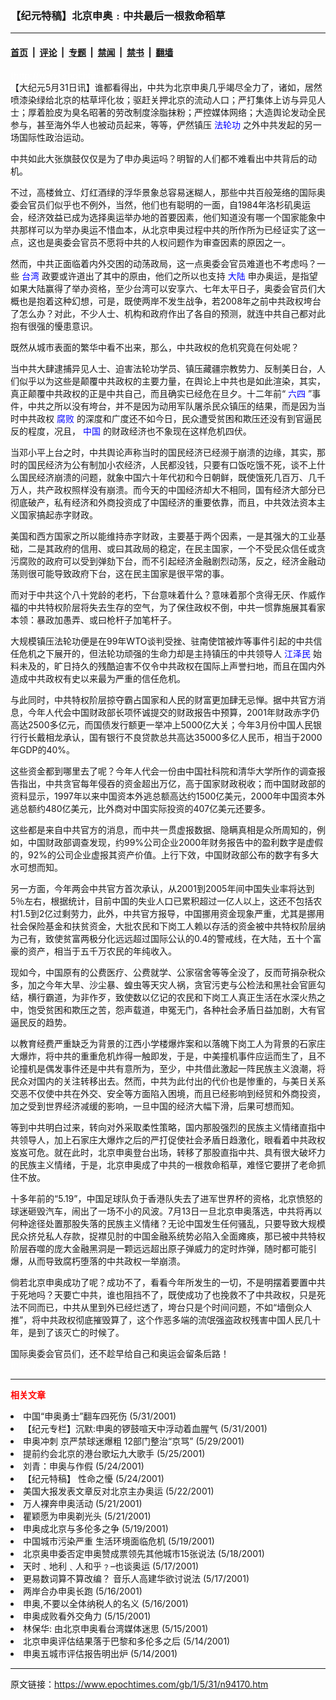 ### 【纪元特稿】北京申奥﹕中共最后一根救命稻草

---

#### [首页](../../../..?n94170) &nbsp;|&nbsp; [评论](../../../../../epoch-comment?n94170) &nbsp;|&nbsp; [专题](../../../../../epoch-special?n94170) &nbsp;|&nbsp; [禁闻](../../../../../epoch-news?n94170) &nbsp;|&nbsp; [禁书](../../../../../books?n94170) &nbsp;|&nbsp; [翻墙](https://github.com/gfw-breaker/nogfw/blob/master/README.md?n94170)


<div class="post_content" id="artbody" itemprop="articleBody">
 <!-- article content begin -->
 <p>
  <font color="#ffffff">
   (http://www.epochtimes.com)
  </font>
  <br/>
  【大纪元5月31日讯】谁都看得出，中共为北京申奥几乎竭尽全力了，诸如，居然喷漆染绿给北京的枯草坪化妆；驱赶关押北京的流动人口；严打集体上访与异见人士；厚着脸皮为臭名昭著的劳改制度涂脂抹粉；严控媒体网络；大造舆论发动全民参与，甚至海外华人也被动员起来，等等，俨然镇压
  <ok href="http://falundafa.org">
   <font color="blue">
    法轮功
   </font>
  </ok>
  之外中共发起的另一场国际性政治运动。
 </p>
 <p>
  中共如此大张旗鼓仅仅是为了申办奥运吗？明智的人们都不难看出中共背后的动机。
 </p>
 <p>
  不过，高楼耸立、灯红酒绿的浮华景象总容易迷糊人，那些中共百般笼络的国际奥委会官员们似乎也不例外，当然，他们也有聪明的一面，自1984年洛杉矶奥运会，经济效益已成为选择奥运举办地的首要因素，他们知道没有哪一个国家能象中共那样可以为举办奥运不惜血本，从北京申奥过程中共的所作所为已经证实了这一点，这也是奥委会官员不愿将中共的人权问题作为审查因素的原因之一。
 </p>
 <p>
  然而，中共正面临着内外交困的动荡政局，这一点奥委会官员难道也不考虑吗？一些
  <ok href="http://www3.epochtimes.com/news/epochnews/main/3.html">
   <font color="blue">
    台湾
   </font>
  </ok>
  政要或许道出了其中的原由，他们之所以也支持
  <ok href="http://www3.epochtimes.com/news/epochnews/main/2.html">
   <font color="blue">
    大陆
   </font>
  </ok>
  申办奥运，是指望如果大陆赢得了举办资格，至少台湾可以安享六、七年太平日子，奥委会官员们大概也是抱着这种幻想，可是，既使两岸不发生战争，若2008年之前中共政权垮台了怎么办？对此，不少人士、机构和政府作出了各自的预测，就连中共自己都对此抱有很强的懮患意识。
 </p>
 <p>
  既然从城市表面的繁华中看不出来，那么，中共政权的危机究竟在何处呢？
 </p>
 <p>
  当中共大肆逮捕异见人士、迫害法轮功学员、镇压藏疆宗教势力、反制美日台，人们似乎以为这些是颠覆中共政权的主要力量，在舆论上中共也是如此渲染，其实，真正颠覆中共政权的正是中共自己，而且确实已经危在旦夕。十二年前“
  <ok href="https://www.epochtimes.com/news/epochnews/news/Focus.asp?Focus_ID=1102">
   <font color="blue">
    六四
   </font>
  </ok>
  ”事件，中共之所以没有垮台，并不是因为动用军队屠杀民众镇压的结果，而是因为当时中共政权
  <ok href="http://www.dajiyuan.com/news/epochnews/news/Focus.asp?Focus_ID=315">
   <font color="blue">
    腐败
   </font>
  </ok>
  的深度和广度还不如今日，民众遭受贫困和欺压还没有到官逼民反的程度，况且，
  <ok href="http://www3.epochtimes.com/news/epochnews/main/2.html">
   <font color="blue">
    中国
   </font>
  </ok>
  的财政经济也不象现在这样危机四伏。
 </p>
 <p>
  当邓小平上台之时，中共舆论声称当时的国民经济已经濒于崩溃的边缘，其实，那时的国民经济为公有制加小农经济，人民都没钱，只要有口饭吃饿不死，谈不上什么国民经济崩溃的问题，就象中国六十年代初和今日朝鲜，既使饿死几百万、几千万人，共产政权照样没有崩溃。而今天的中国经济却大不相同，国有经济大部分已彻底破产，私有经济和外商投资成了中国经济的重要依靠，而且，中共效法资本主义国家搞起赤字财政。
 </p>
 <p>
  美国和西方国家之所以能维持赤字财政，主要基于两个因素，一是其强大的工业基础，二是其政府的信用、或曰其政局的稳定，在民主国家，一个不受民众信任或贪污腐败的政府可以受到弹劾下台，而不引起经济金融剧烈动荡，反之，经济金融动荡则很可能导致政府下台，这在民主国家是很平常的事。
 </p>
 <p>
  而对于中共这个八十党龄的老朽，下台意味着什么？意味着那个贪得无厌、作威作福的中共特权阶层将失去生存的空气，为了保住政权不倒，中共一惯靠施展其看家本领：暴政加愚弄、或曰枪杆子加笔杆子。
 </p>
 <p>
  大规模镇压法轮功便是在99年WTO谈判受挫、驻南使馆被炸等事件引起的中共信任危机之下展开的，但法轮功顽强的生命力却是主持镇压的中共领导人
  <ok href="http://www1.epochtimes.com/news/epochnews/news/Focus.asp?Focus_ID=801">
   <font color="blue">
    江泽民
   </font>
  </ok>
  始料未及的，旷日持久的残酷迫害不仅令中共政权在国际上声誉扫地，而且在国内外造成中共政权有史以来最为严重的信任危机。
 </p>
 <p>
  与此同时，中共特权阶层掠夺霸占国家和人民的财富更加肆无忌惮。据中共官方消息，今年人代会中国财政部长项怀诚提交的财政报告中预算，2001年财政赤字仍高达2500多亿元，而国债发行额更一举冲上5000亿大关；今年3月份中国人民银行行长戴相龙承认，国有银行不良贷款总共高达35000多亿人民币，相当于2000年GDP的40%。
 </p>
 <p>
  这些资金都到哪里去了呢？今年人代会一份由中国社科院和清华大学所作的调查报告指出，中共贪官每年侵吞的资金超出万亿，高于国家财政税收；而中国财政部的资料显示，1997年以来中国资本外逃总额高达约1500亿美元，2000年中国资本外逃总额约480亿美元，比外商对中国实际投资的407亿美元还要多。
 </p>
 <p>
  这些都是来自中共官方的消息，而中共一贯虚报数据、隐瞒真相是众所周知的，例如，中国财政部调查发现，约99%公司企业2000年财务报告中的盈利数字是虚假的，92%的公司企业虚报其资产价值。上行下效，中国财政部公布的数字有多大水可想而知。
 </p>
 <p>
  另一方面，今年两会中共官方首次承认，从2001到2005年间中国失业率将达到5％左右，根据统计，目前中国的失业人口已累积超过一亿人以上，这还不包括农村1.5到2亿过剩劳力，此外，中共官方报导，中国挪用资金现象严重，尤其是挪用社会保险基金和扶贫资金，大批农民和下岗工人赖以存活的资金被中共特权阶层纳为己有，致使贫富两极分化远远超过国际公认的0.4的警戒线，在大陆，五十个富豪的资产，相当于五千万农民的年纯收入。
 </p>
 <p>
  现如今，中国原有的公费医疗、公费就学、公家宿舍等等全没了，反而苛捐杂税众多，加之今年大旱、沙尘暴、蝗虫等天灾人祸，贪官污吏与公检法和黑社会官匪勾结，横行霸道，为非作歹，致使数以亿记的农民和下岗工人真正生活在水深火热之中，饱受贫困和欺压之苦，怨声载道，申冤无门，各种社会矛盾日益加剧，大有官逼民反的趋势。
 </p>
 <p>
  以教育经费严重缺乏为背景的江西小学楼爆炸案和以落魄下岗工人为背景的石家庄大爆炸，将中共的重重危机炸得一触即发，于是，中美撞机事件应运而生了，且不论撞机是偶发事件还是中共有意所为，至少，中共借此激起一阵民族主义浪潮，将民众对国内的关注转移出去。然而，中共为此付出的代价也是惨重的，与美日关系交恶不仅使中共在外交、安全等方面陷入困境，而且已经影响到经贸和外商投资，加之受到世界经济减缓的影响，一旦中国的经济大幅下滑，后果可想而知。
 </p>
 <p>
  等到中共明白过来，转向对外采取柔性策略，国内那股强烈的民族主义情绪直指中共领导人，加上石家庄大爆炸之后的严打促使社会矛盾日趋激化，眼看着中共政权岌岌可危。就在此时，北京申奥登台出场，转移了那股直指中共、具有很大破坏力的民族主义情绪，于是，北京申奥成了中共的一根救命稻草，难怪它要拼了老命抓住不放。
 </p>
 <p>
  十多年前的“5.19”，中国足球队负于香港队失去了进军世界杯的资格，北京愤怒的球迷砸毁汽车，闹出了一场不小的风波。7月13日一旦北京申奥落选，中共将再以何种途径处置那股失落的民族主义情绪？无论中国发生任何骚乱，只要导致大规模民众挤兑私人存款，捉襟见肘的中国金融系统势必陷入全面瘫痪，那已被中共特权阶层吞噬的庞大金融黑洞是一颗远远超出原子弹威力的定时炸弹，随时都可能引爆，从而导致腐朽堕落的中共政权一举崩溃。
 </p>
 <p>
  倘若北京申奥成功了呢？成功不了，看看今年所发生的一切，不是明摆着要置中共于死地吗？天要亡中共，谁也阻挡不了，既使成功了也挽救不了中共政权，只是死法不同而已，中共从里到外已经烂透了，垮台只是个时间问题，不如“墙倒众人推”，将中共政权彻底摧毁算了，这个作恶多端的流氓强盗政权残害中国人民几十年，是到了该灭亡的时候了。
 </p>
 <p>
  国际奥委会官员们，还不趁早给自己和奥运会留条后路！
  <font color="#ffffff">
   (http://www.dajiyuan.com)
  </font>
 </p>
 <hr/>
 <p>
  <b>
   <font color="red">
    相关文章
   </font>
  </b>
  <br/>
 </p>
 <li>
  <ok href="newscontent.asp?ID=94147" target="_blank">
   中国“申奥勇士”翻车四死伤
  </ok>
  (5/31/2001)
  <li>
   <ok href="newscontent.asp?ID=94057" target="_blank">
    【纪元专栏】沉默:申奥的锣鼓喧天中浮动着血腥气
   </ok>
   (5/31/2001)
   <li>
    <ok href="newscontent.asp?ID=93377" target="_blank">
     申奥冲刺 京严禁球迷爆粗 12部门整治“京骂”
    </ok>
    (5/29/2001)
    <li>
     <ok href="newscontent.asp?ID=92302" target="_blank">
      提前约会北京的港台歌坛九大歌手
     </ok>
     (5/25/2001)
     <li>
      <ok href="newscontent.asp?ID=92021" target="_blank">
       刘青：申奥与作假
      </ok>
      (5/24/2001)
      <li>
       <ok href="newscontent.asp?ID=91863" target="_blank">
        【纪元特稿】 性命之懮
       </ok>
       (5/24/2001)
       <li>
        <ok href="newscontent.asp?ID=91342" target="_blank">
         美国大报发表文章反对北京主办奥运
        </ok>
        (5/22/2001)
        <li>
         <ok href="newscontent.asp?ID=90898" target="_blank">
          万人裸奔申奥活动
         </ok>
         (5/21/2001)
         <li>
          <ok href="newscontent.asp?ID=90797" target="_blank">
           瞿颖愿为申奥剃光头
          </ok>
          (5/21/2001)
          <li>
           <ok href="newscontent.asp?ID=90357" target="_blank">
            申奥成北京与多伦多之争
           </ok>
           (5/19/2001)
           <li>
            <ok href="newscontent.asp?ID=90260" target="_blank">
             中国城市污染严重 生活环境面临危机
            </ok>
            (5/19/2001)
            <li>
             <ok href="newscontent.asp?ID=89838" target="_blank">
              北京奥申委否定申奥赞成票领先其他城市15张说法
             </ok>
             (5/18/2001)
             <li>
              <ok href="newscontent.asp?ID=89759" target="_blank">
               天时﹑地利﹑人和乎﹖–也谈奥运
              </ok>
              (5/17/2001)
              <li>
               <ok href="newscontent.asp?ID=89594" target="_blank">
                更易数词算不算改编？ 音乐人高建华欲讨说法
               </ok>
               (5/17/2001)
               <li>
                <ok href="newscontent.asp?ID=89239" target="_blank">
                 两岸合办申奥长跑
                </ok>
                (5/16/2001)
                <li>
                 <ok href="newscontent.asp?ID=88953" target="_blank">
                  申奥,不要以全体纳税人的名义
                 </ok>
                 (5/16/2001)
                 <li>
                  <ok href="newscontent.asp?ID=88830" target="_blank">
                   申奥成败看外交角力
                  </ok>
                  (5/15/2001)
                  <li>
                   <ok href="newscontent.asp?ID=88718" target="_blank">
                    林保华: 由北京申奥看台湾媒体迷思
                   </ok>
                   (5/15/2001)
                   <li>
                    <ok href="newscontent.asp?ID=88408" target="_blank">
                     北京申奥评估结果落于巴黎和多伦多之后
                    </ok>
                    (5/14/2001)
                    <li>
                     <ok href="newscontent.asp?ID=88376" target="_blank">
                      申奥五城市评估报告明出炉
                     </ok>
                     (5/14/2001)
                     <br/>
                     <!-- article content end -->
                     <div id="below_article_ad">
                     </div>
                    </li>
                   </li>
                  </li>
                 </li>
                </li>
               </li>
              </li>
             </li>
            </li>
           </li>
          </li>
         </li>
        </li>
       </li>
      </li>
     </li>
    </li>
   </li>
  </li>
 </li>
</div>


---

原文链接：https://www.epochtimes.com/gb/1/5/31/n94170.htm